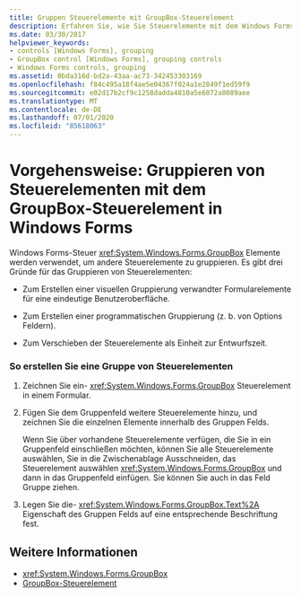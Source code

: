 ```yaml
---
title: Gruppen Steuerelemente mit GroupBox-Steuerelement
description: Erfahren Sie, wie Sie Steuerelemente mit dem Windows Forms GroupBox-Steuerelement gruppieren, sodass Sie eine visuelle Gruppierung verwandter Elemente erstellen können.
ms.date: 03/30/2017
helpviewer_keywords:
- controls [Windows Forms], grouping
- GroupBox control [Windows Forms], grouping controls
- Windows Forms controls, grouping
ms.assetid: 0bda316d-bd2a-43aa-ac73-342453303169
ms.openlocfilehash: f84c495a18f4ae5e04367f024a1e2849f1ed59f9
ms.sourcegitcommit: e02d17b2cf9c1258dadda4810a5e6072a0089aee
ms.translationtype: MT
ms.contentlocale: de-DE
ms.lasthandoff: 07/01/2020
ms.locfileid: "85618063"
---
```

# <a name="how-to-group-controls-with-the-windows-forms-groupbox-control"></a>Vorgehensweise: Gruppieren von Steuerelementen mit dem GroupBox-Steuerelement in Windows Forms
Windows Forms-Steuer <xref:System.Windows.Forms.GroupBox> Elemente werden verwendet, um andere Steuerelemente zu gruppieren. Es gibt drei Gründe für das Gruppieren von Steuerelementen:  
  
- Zum Erstellen einer visuellen Gruppierung verwandter Formularelemente für eine eindeutige Benutzeroberfläche.  
  
- Zum Erstellen einer programmatischen Gruppierung (z. b. von Options Feldern).  
  
- Zum Verschieben der Steuerelemente als Einheit zur Entwurfszeit.  
  
### <a name="to-create-a-group-of-controls"></a>So erstellen Sie eine Gruppe von Steuerelementen  
  
1. Zeichnen Sie ein- <xref:System.Windows.Forms.GroupBox> Steuerelement in einem Formular.  
  
2. Fügen Sie dem Gruppenfeld weitere Steuerelemente hinzu, und zeichnen Sie die einzelnen Elemente innerhalb des Gruppen Felds.  
  
     Wenn Sie über vorhandene Steuerelemente verfügen, die Sie in ein Gruppenfeld einschließen möchten, können Sie alle Steuerelemente auswählen, Sie in die Zwischenablage Ausschneiden, das Steuerelement auswählen <xref:System.Windows.Forms.GroupBox> und dann in das Gruppenfeld einfügen. Sie können Sie auch in das Feld Gruppe ziehen.  
  
3. Legen Sie die- <xref:System.Windows.Forms.GroupBox.Text%2A> Eigenschaft des Gruppen Felds auf eine entsprechende Beschriftung fest.  
  
## <a name="see-also"></a>Weitere Informationen

- <xref:System.Windows.Forms.GroupBox>
- [GroupBox-Steuerelement](groupbox-control-windows-forms.md)
